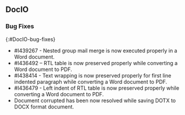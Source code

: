 ## DocIO

### Bug Fixes
{:#DocIO-bug-fixes}

* \#I439267 - Nested group mail merge is now executed properly in a Word document.
* \#I436492 – RTL table is now preserved properly while converting a Word document to PDF.
* \#I438414 - Text wrapping is now preserved properly for first line indented paragraph while converting a Word document to PDF.
* \#I436479 - Left indent of RTL table is now preserved properly while converting a Word document to PDF.
* Document corrupted has been now resolved while saving DOTX to DOCX format document.